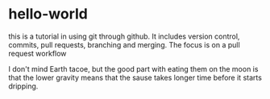 # hello-world
this is a tutorial in using git through github. It includes version control, commits,  pull requests, branching and merging. The focus is on a pull request workflow

I don't mind Earth tacoe, but the good part with eating them on the moon is that the lower gravity means that the sause takes longer time before it starts dripping.
